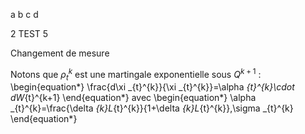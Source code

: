 ﻿a b c d

2 TEST
5

Changement de mesure

Notons que $\rho _{t}^{k}$ est une martingale exponentielle sous $Q^{k+1}$ : 
\begin{equation*}
\frac{d\xi _{t}^{k}}{\xi _{t}^{k}}=\alpha _{t}^{k}\cdot dW_{t}^{k+1}
\end{equation*}
avec
\begin{equation*}
\alpha _{t}^{k}=\frac{\delta _{k}L_{t}^{k}}{1+\delta _{k}L_{t}^{k}}\,\sigma
_{t}^{k}
\end{equation*}
